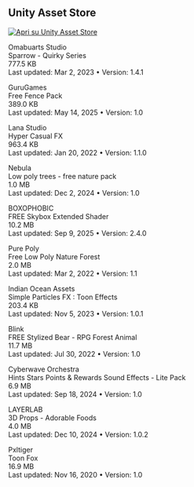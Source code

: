 ## Unity Asset Store

[![Apri su Unity Asset Store](https://img.shields.io/badge/Unity%20Asset%20Store-Open-blue?logo=unity)](https://assetstore.unity.com/)

Omabuarts Studio</br>
Sparrow - Quirky Series</br>
777.5 KB</br>
Last updated: Mar 2, 2023 • Version: 1.4.1</br>

GuruGames</br>
Free Fence Pack</br>
389.0 KB</br>
Last updated: May 14, 2025 • Version: 1.0</br>

Lana Studio</br>
Hyper Casual FX</br>
963.4 KB</br>
Last updated: Jan 20, 2022 • Version: 1.1.0</br>

Nebula</br>
Low poly trees - free nature pack</br>
1.0 MB</br>
Last updated: Dec 2, 2024 • Version: 1.0</br>

BOXOPHOBIC</br>
FREE Skybox Extended Shader</br>
10.2 MB</br>
Last updated: Sep 9, 2025 • Version: 2.4.0</br>

Pure Poly</br>
Free Low Poly Nature Forest</br>
2.0 MB</br>
Last updated: Mar 2, 2022 • Version: 1.1</br>

Indian Ocean Assets</br>
Simple Particles FX : Toon Effects</br>
203.4 KB</br>
Last updated: Nov 5, 2023 • Version: 1.0.1</br>

Blink</br>
FREE Stylized Bear - RPG Forest Animal</br>
11.7 MB</br>
Last updated: Jul 30, 2022 • Version: 1.0</br>

Cyberwave Orchestra</br>
Hints Stars Points & Rewards Sound Effects - Lite Pack</br>
6.9 MB</br>
Last updated: Sep 18, 2024 • Version: 1.0</br>

LAYERLAB</br>
3D Props - Adorable Foods</br>
4.0 MB</br>
Last updated: Dec 10, 2024 • Version: 1.0.2</br>

Pxltiger</br>
Toon Fox</br>
16.9 MB</br>
Last updated: Nov 16, 2020 • Version: 1.0

